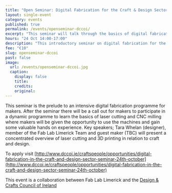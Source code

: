 ```yaml
---
title: "Open Seminar: Digital Fabrication for the Craft & Design Sector"
layout: single-event
category: events
published: true
permalink: /events/openseminar-dccoi/
excerpt: "This seminar will talk through the basics of digital fabrication, and how it can be utilised within the craft and design sectors. In collaboration with the Design & Crafts Council of Ireland"
hours: "24 Oct 14:00-17:00"
description: "This introductory seminar on digital fabrication for the craft and design sectors. 24 Oct 14:00-17:00"
fee: "€10"
slug: openseminar-dccoi
past: false
image:
  url: /events/openseminar-dccoi.jpg
  caption:
    display: false
    title: 
    credits:
    original: 
---
```


This seminar is the prelude to an intensive digital fabrication programme for makers. After the seminar there will be a call out for makers to participate in a dynamic programme to learn the basics of laser cutting and CNC milling where makers will be given the opportunity to use the machines and gain some valuable hands on experience. Key speakers; Tara Whelan (designer), member of the Fab Lab Limerick Team and guest maker (TBC) will present a concentrated overview of laser cutting and 3D printing in relation to craft and design.

To apply visit [http://www.dccoi.ie/craftspeople/opportunities/digital-fabrication-in-the-craft-and-design-sector-seminar-24th-october](http://www.dccoi.ie/craftspeople/opportunities/digital-fabrication-in-the-craft-and-design-sector-seminar-24th-october)

This event is a collaboration between Fab Lab Limerick and the [Design & Crafts Council of Ireland](http://www.dccoi.ie/)